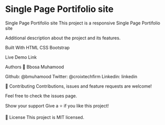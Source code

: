 # Single Page Portifolio site

Single Page Portifolio site
This project is a responsive Single Page Portifolio site

Additional description about the project and its features.

Built With
HTML
CSS
Bootstrap 

Live Demo Link

Authors
👤 Bbosa Muhamood

Github: @bmuhamood
Twitter: @croixtechfirm
Linkedin: linkedin

🤝 Contributing
Contributions, issues and feature requests are welcome!

Feel free to check the issues page.

Show your support
Give a ⭐️ if you like this project!

📝 License
This project is MIT licensed.

